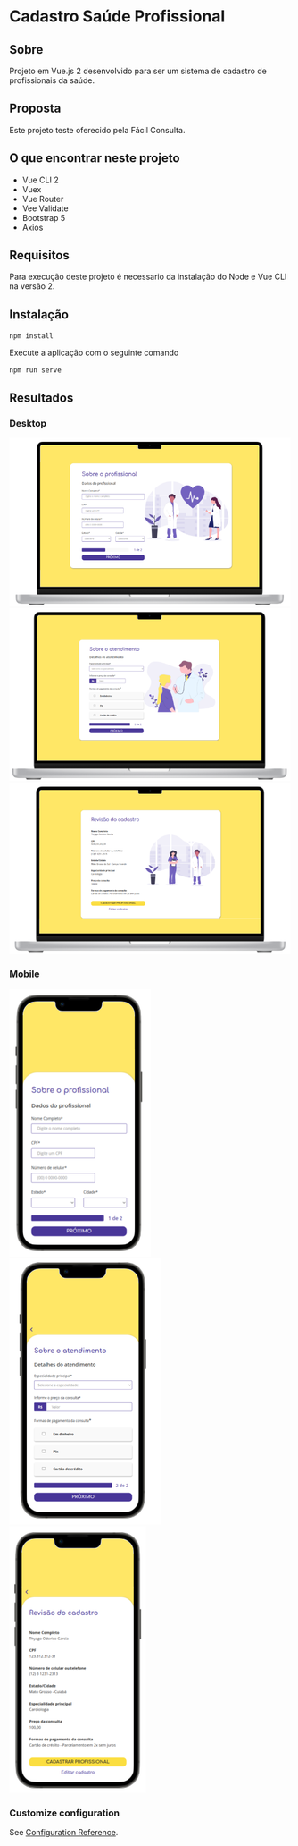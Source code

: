 # Cadastro Saúde Profissional

## Sobre

Projeto em Vue.js 2 desenvolvido para ser um sistema de cadastro de profissionais da saúde.

## Proposta

Este projeto teste oferecido pela Fácil Consulta.

## O que encontrar neste projeto

* Vue CLI 2
* Vuex 
* Vue Router
* Vee Validate
* Bootstrap 5
* Axios

## Requisitos

Para execução deste projeto é necessario da instalação do Node e Vue CLI na versão 2.

## Instalação
```
npm install
```

Execute a aplicação com o seguinte comando
```
npm run serve
```

## Resultados

### Desktop
![TelaDeskPage1](/public/readme/Desktop-page1.png)
<br>
![TelaDeskPage2](/public/readme/Desktop-page2.png)
<br>
![TelaDeskPage3](/public/readme/Desktop-page3.png)


### Mobile
![TelaPage1](/public/readme/mobile-page-1.png)
![TelaPage2](/public/readme/mobile-page-2.png)
![TelaPage3](/public/readme/mobile-page-3.png)

### Customize configuration
See [Configuration Reference](https://cli.vuejs.org/config/).
